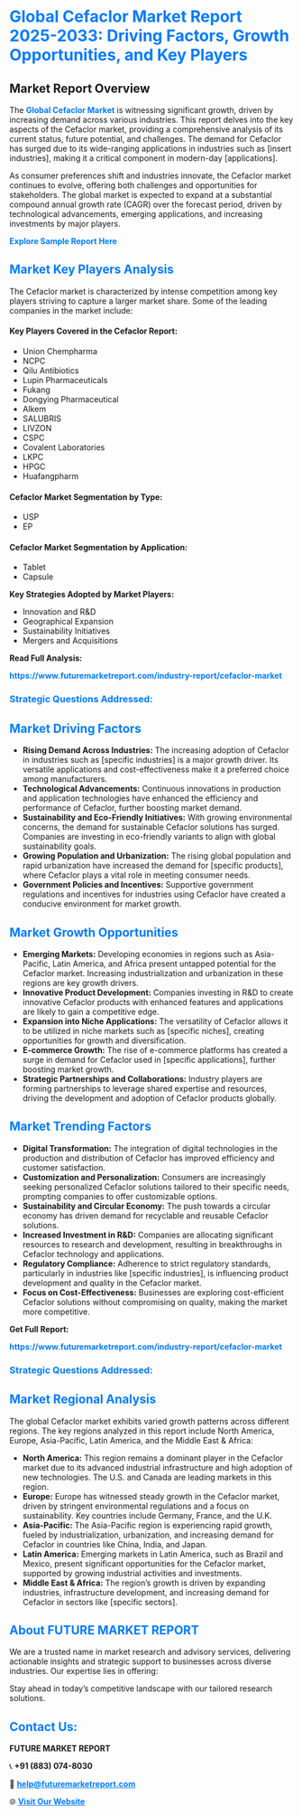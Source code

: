 <h1 style="color: #007BFF;">Global Cefaclor Market Report 2025-2033: Driving Factors, Growth Opportunities, and Key Players</h1>

<section id="overview">
<h2>Market Report Overview</h2>
<p>The <a href="https://www.futuremarketreport.com/industry-report/cefaclor-market" style="color: #007BFF; text-decoration: none;"><strong>Global Cefaclor Market</strong></a> is witnessing significant growth, driven by increasing demand across various industries. This report delves into the key aspects of the Cefaclor market, providing a comprehensive analysis of its current status, future potential, and challenges. The demand for Cefaclor has surged due to its wide-ranging applications in industries such as [insert industries], making it a critical component in modern-day [applications].</p>
<p>As consumer preferences shift and industries innovate, the Cefaclor market continues to evolve, offering both challenges and opportunities for stakeholders. The global market is expected to expand at a substantial compound annual growth rate (CAGR) over the forecast period, driven by technological advancements, emerging applications, and increasing investments by major players.</p>
</section>

<section id="overview">
<p><a href="https://www.futuremarketreport.com/request-sample/reportId=108838" style="color: #007BFF; text-decoration: none;"><strong>Explore Sample Report Here</strong></a></p>
</section>

<section id="key-players">
<h2 style="color: #007BFF;">Market Key Players Analysis</h2>
<p>The Cefaclor market is characterized by intense competition among key players striving to capture a larger market share. Some of the leading companies in the market include:</p>
<h4>Key Players Covered in the Cefaclor Report:</h4>
<ul><li>Union Chempharma</li><li>NCPC</li><li>Qilu Antibiotics</li><li>Lupin Pharmaceuticals</li><li>Fukang</li><li>Dongying Pharmaceutical</li><li>Alkem</li><li>SALUBRIS</li><li>LIVZON</li><li>CSPC</li><li>Covalent Laboratories</li><li>LKPC</li><li>HPGC</li><li>Huafangpharm</li></ul>
<h4>Cefaclor Market Segmentation by Type:</h4>
<ul><li>USP</li><li>EP</li></ul>

<h4>Cefaclor Market Segmentation by Application:</h4>
<ul><li>Tablet</li><li>Capsule</li></ul>
<p><strong>Key Strategies Adopted by Market Players:</strong></p>
<ul>
<li>Innovation and R&D</li>
<li>Geographical Expansion</li>
<li>Sustainability Initiatives</li>
<li>Mergers and Acquisitions</li>
</ul>
</section>

<section>
<p><strong>Read Full Analysis: </strong></p><a href="https://www.futuremarketreport.com/industry-report/cefaclor-market" style="color: #007BFF; text-decoration: none;"><strong>https://www.futuremarketreport.com/industry-report/cefaclor-market</strong></a>
<h3 style="color: #007BFF;">Strategic Questions Addressed:</h3>
</section>

<section id="driving-factors">
<h2 style="color: #007BFF;">Market Driving Factors</h2>
<ul>
<li><strong>Rising Demand Across Industries:</strong> The increasing adoption of Cefaclor in industries such as [specific industries] is a major growth driver. Its versatile applications and cost-effectiveness make it a preferred choice among manufacturers.</li>
<li><strong>Technological Advancements:</strong> Continuous innovations in production and application technologies have enhanced the efficiency and performance of Cefaclor, further boosting market demand.</li>
<li><strong>Sustainability and Eco-Friendly Initiatives:</strong> With growing environmental concerns, the demand for sustainable Cefaclor solutions has surged. Companies are investing in eco-friendly variants to align with global sustainability goals.</li>
<li><strong>Growing Population and Urbanization:</strong> The rising global population and rapid urbanization have increased the demand for [specific products], where Cefaclor plays a vital role in meeting consumer needs.</li>
<li><strong>Government Policies and Incentives:</strong> Supportive government regulations and incentives for industries using Cefaclor have created a conducive environment for market growth.</li>
</ul>
</section>

<section id="growth-opportunities">
<h2 style="color: #007BFF;">Market Growth Opportunities</h2>
<ul>
<li><strong>Emerging Markets:</strong> Developing economies in regions such as Asia-Pacific, Latin America, and Africa present untapped potential for the Cefaclor market. Increasing industrialization and urbanization in these regions are key growth drivers.</li>
<li><strong>Innovative Product Development:</strong> Companies investing in R&D to create innovative Cefaclor products with enhanced features and applications are likely to gain a competitive edge.</li>
<li><strong>Expansion into Niche Applications:</strong> The versatility of Cefaclor allows it to be utilized in niche markets such as [specific niches], creating opportunities for growth and diversification.</li>
<li><strong>E-commerce Growth:</strong> The rise of e-commerce platforms has created a surge in demand for Cefaclor used in [specific applications], further boosting market growth.</li>
<li><strong>Strategic Partnerships and Collaborations:</strong> Industry players are forming partnerships to leverage shared expertise and resources, driving the development and adoption of Cefaclor products globally.</li>
</ul>
</section>

<section id="trending-factors">
<h2 style="color: #007BFF;">Market Trending Factors</h2>
<ul>
<li><strong>Digital Transformation:</strong> The integration of digital technologies in the production and distribution of Cefaclor has improved efficiency and customer satisfaction.</li>
<li><strong>Customization and Personalization:</strong> Consumers are increasingly seeking personalized Cefaclor solutions tailored to their specific needs, prompting companies to offer customizable options.</li>
<li><strong>Sustainability and Circular Economy:</strong> The push towards a circular economy has driven demand for recyclable and reusable Cefaclor solutions.</li>
<li><strong>Increased Investment in R&D:</strong> Companies are allocating significant resources to research and development, resulting in breakthroughs in Cefaclor technology and applications.</li>
<li><strong>Regulatory Compliance:</strong> Adherence to strict regulatory standards, particularly in industries like [specific industries], is influencing product development and quality in the Cefaclor market.</li>
<li><strong>Focus on Cost-Effectiveness:</strong> Businesses are exploring cost-efficient Cefaclor solutions without compromising on quality, making the market more competitive.</li>
</ul>
</section>

<section>
<p><strong>Get Full Report: </strong></p><a href="https://www.futuremarketreport.com/industry-report/cefaclor-market" style="color: #007BFF; text-decoration: none;"><strong>https://www.futuremarketreport.com/industry-report/cefaclor-market</strong></a>
<h3 style="color: #007BFF;">Strategic Questions Addressed:</h3>
</section>


<section id="regional-analysis">
<h2 style="color: #007BFF;">Market Regional Analysis</h2>
<p>The global Cefaclor market exhibits varied growth patterns across different regions. The key regions analyzed in this report include North America, Europe, Asia-Pacific, Latin America, and the Middle East & Africa:</p>
<ul>
<li><strong>North America:</strong> This region remains a dominant player in the Cefaclor market due to its advanced industrial infrastructure and high adoption of new technologies. The U.S. and Canada are leading markets in this region.</li>
<li><strong>Europe:</strong> Europe has witnessed steady growth in the Cefaclor market, driven by stringent environmental regulations and a focus on sustainability. Key countries include Germany, France, and the U.K.</li>
<li><strong>Asia-Pacific:</strong> The Asia-Pacific region is experiencing rapid growth, fueled by industrialization, urbanization, and increasing demand for Cefaclor in countries like China, India, and Japan.</li>
<li><strong>Latin America:</strong> Emerging markets in Latin America, such as Brazil and Mexico, present significant opportunities for the Cefaclor market, supported by growing industrial activities and investments.</li>
<li><strong>Middle East & Africa:</strong> The region’s growth is driven by expanding industries, infrastructure development, and increasing demand for Cefaclor in sectors like [specific sectors].</li>
</ul>
</section>

<footer>
<h2 style="color: #007BFF;">About FUTURE MARKET REPORT</h2>
<p>We are a trusted name in market research and advisory services, delivering actionable insights and strategic support to businesses across diverse industries. Our expertise lies in offering:</p>

<p>Stay ahead in today’s competitive landscape with our tailored research solutions.</p>

<h2 style="color: #007BFF;">Contact Us:</h2>
<p><strong>FUTURE MARKET REPORT</strong></p>
<p>📞 <strong>+91 (883) 074-8030</strong></p>
<p>📧 <strong><a href="mailto:help@futuremarketreport.com" style="color: #007BFF;">help@futuremarketreport.com</a></strong></p>
<p>🌐 <strong><a href="https://www.futuremarketreport.com/" style="color: #007BFF;">Visit Our Website</a></strong></p>
</footer>